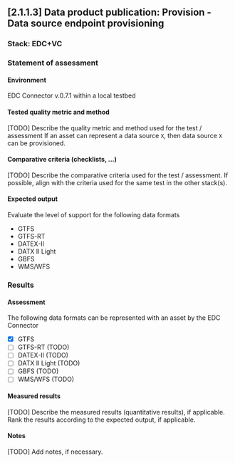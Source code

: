 ## [2.1.1.3] Data product publication: Provision - Data source endpoint provisioning
### Stack: EDC+VC

### Statement of assessment
#### Environment

EDC Connector v.0.7.1 within a local testbed

#### Tested quality metric and method
[TODO] Describe the quality metric and method used for the test / assessment
If an asset can represent a data source `X`, then data source `X` can be provisioned.

#### Comparative criteria (checklists, ...)
[TODO] Describe the comparative criteria used for the test / assessment. If possible, align with the criteria used for the same test in the other stack(s).

#### Expected output
Evaluate the level of support for the following data formats

- GTFS
- GTFS-RT
- DATEX-II
- DATX II Light
- GBFS
- WMS/WFS

### Results
#### Assessment

The following data formats can be represented with an asset by the EDC Connector
- [X] GTFS
- [ ] GTFS-RT (TODO)
- [ ] DATEX-II (TODO)
- [ ] DATX II Light (TODO)
- [ ] GBFS (TODO)
- [ ] WMS/WFS (TODO)

#### Measured results
[TODO] Describe the measured results (quantitative results), if applicable. Rank the results according to the expected output, if applicable.

#### Notes
[TODO] Add notes, if necessary.
